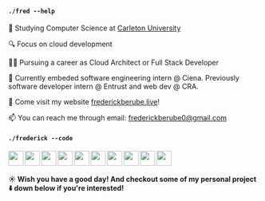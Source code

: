 
#### `./fred --help`
🏫  Studying Computer Science at <a href="https://carleton.ca">Carleton University </a>

🔍  Focus on cloud development

👨‍💻‍ Pursuing a career as Cloud Architect or Full Stack Developer

🔨 Currently embeded software engineering intern @ Ciena. Previously software developer intern @ Entrust and web dev @ CRA.

🧋 Come visit my website <a href="https://frederickberube.live">frederickberube.live</a>!

📫 You can reach me through email: <a href="mailto:frederickberube0@gmail.com">frederickberube0@gmail.com</a>
#### `./frederick --code`
<img src="https://i0.wp.com/zai-dan.com/wp-content/uploads/2022/08/amazon-web-services-aws-logo-transparent-png.png" width="30px" align="left"/>
<img align="left" src="https://cdn.jsdelivr.net/gh/devicons/devicon/icons/python/python-original.svg" width="30px" />
<img align="left" src="https://logospng.org/download/java/logo-java-4096.png" width="30px" />
<img align="left" src="https://cdn.jsdelivr.net/gh/devicons/devicon/icons/html5/html5-original.svg" width="30px" />
<img align="left" src="https://cdn.jsdelivr.net/gh/devicons/devicon/icons/css3/css3-original.svg" width="30px"/>
<img align="left" src="https://cdn.jsdelivr.net/gh/devicons/devicon/icons/bootstrap/bootstrap-plain.svg" width="30px" />
<img align="left" src="https://cdn.jsdelivr.net/gh/devicons/devicon/icons/javascript/javascript-original.svg" width="30px"/>
<img align="left" src="https://cdn.jsdelivr.net/gh/devicons/devicon/icons/mysql/mysql-original.svg" width="30px" />
<img src="https://cdn.jsdelivr.net/gh/devicons/devicon/icons/c/c-original.svg" width="30px" align="left"/>
<img src="https://cdn.jsdelivr.net/gh/devicons/devicon/icons/cplusplus/cplusplus-original.svg" width="30px" align="left"/>




</br>
</br>



**☀️ Wish you have a good day! And checkout some of my personal project :arrow_down: down below if you're interested!**
